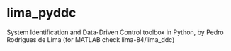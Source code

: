 # lima_pyddc
System Identification and Data-Driven Control toolbox in Python, by Pedro Rodrigues de Lima (for MATLAB check lima-84/lima_ddc)
